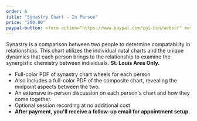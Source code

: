 ```yaml
---
order: 6
title: "Synastry Chart - In Person"
price: "200.00"
paypal-button: <form action="https://www.paypal.com/cgi-bin/webscr" method="post" target="_top"><input type="hidden" name="cmd" value="_s-xclick"><input type="hidden" name="hosted_button_id" value="8QFRKUEUEDW8Q"><input type="image" src="https://www.paypalobjects.com/webstatic/en_US/i/buttons/buy-logo-small.png" border="0" name="submit" alt="PayPal - The safer, easier way to pay online!"><img alt="" border="0" src="https://www.paypalobjects.com/en_US/i/scr/pixel.gif" width="1" height="1"></form>
---
```


Synastry is a comparison between two people to determine compatability in relationships. 
This chart utilizes the individual natal charts and the unique dynamics that
each person brings to the relationship to examine the synergistic chemistry between individuals.
__St. Louis Area Only.__

* Full-color PDF of synastry chart wheels for each person
* Also includes a full-color PDF of the composite chart, revealing the midpoint aspects between the two.
* An extensive in-person discussion on each person's chart and how they come together.
* Optional session recording at no additional cost
* __After payment, you'll receive a follow-up email for appointment setup.__